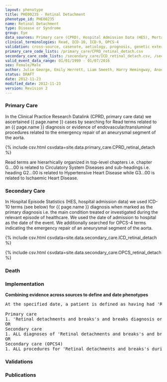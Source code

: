 ```yaml
---
layout: phenotype
title: PHE00235 - Retinal Detachment
phenotype_id: PHE00235
name: Retinal Detachment
type: Disease or Syndrome
group: Eye
data_sources: Primary care (CPRD), Hospital Admission Data (HES), Mortality Data (ONS)
clinical_terminologies: Read, ICD-10, ICD-9, OPCS-4
validation: cross-source, casenote, aetiology, prognosis, genetic external
primary_care_code_lists: /primary_care/CPRD_retinal_detach.csv
secondary_care_code_lists: /secondary_care/ICD_retinal_detach.csv, /secondary_care/OPCS_retinal_detach.csv
valid_event_data_range: 01/01/1999 - 01/07/2016
sex: Female/Male
author: Julie George, Emily Herrett, Liam Smeeth, Harry Hemingway, Anoop Shah, Spiros Denaxas
status: DRAFT
date: 2012-11-23
modified_date: 2012-11-23
version: Revision 2
---
```


### Primary Care

In the Clinical Practice Research Datalink (CPRD, primary care data) we ascertained {{ page.name }} cases by searching for Read terms related to an {{ page.name }} diagnosis or evidence of endovascular/transluminal procedures related to the emergency repair of an aneurysmal segment of the aorta.

{% include csv.html csvdata=site.data.primary_care.CPRD_retinal_detach %}

Read terms are hierarhically organized in top-level chapters i.e. chapter G....00 is related to Circulatory System Diseases and sub-headings i.e. heading G2...00 is related to Hypertensive Heart Disease while G3...00 is related to Ischaemic Heart Disease.

### Secondary Care

In Hospital Episode Statistics (HES, hospital admission data) we used ICD-10 terms (see below) for {{ page.name }} diagnosis when marked as the primary diagnosis i.e. the main condition treated or investigated during the relevant episode of healthcare. We used the date of admission to hospital as the date of the event. We additionally searched for OPCS-4 terms indicating the emergency repair of an aneurysmal segment of the aorta.

{% include csv.html csvdata=site.data.secondary_care.ICD_retinal_detach %}

{% include csv.html csvdata=site.data.secondary_care.OPCS_retinal_detach %}


### Death

### Implementation

**Combining evidence across sources to define and date phenotypes**

<pre>
At the specified date, a patient is defined as having had 'Retinal detachments and breaks's and breaks IF they meet the criteria for any of the following on or before the specified date. The earliest date on which the individual meets any of the following criteria on or before the specified date is defined as the first event date:

Primary care
1. 'Retinal detachments and breaks's and breaks diagnosis or history of diagnosis during a consultation 
OR
Secondary care
1. ALL diagnoses of 'Retinal detachments and breaks's and breaks or history of diagnosis during a hospitalization
OR
Secondary care (OPCS4)
1. ALL procedures for 'Retinal detachments and breaks's during a hospitalization
</pre>

### Validations

### Publications


